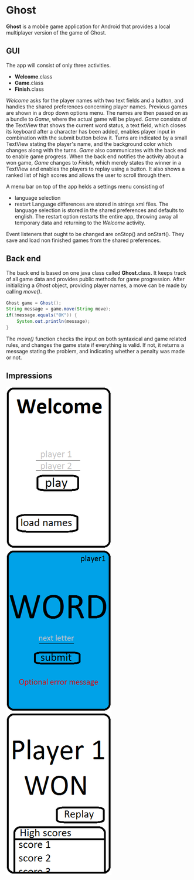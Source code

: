 Ghost
=====
**Ghost** is a mobile game application for Android that provides a local multiplayer version of the game of Ghost.

GUI
---
The app will consist of only three activities.
  * **Welcome**.class
  * **Game**.class
  * **Finish**.class

*Welcome* asks for the player names with two text fields and a button, and handles the shared preferences concerning player names.
Previous games are shown in a drop down options menu. The names are then passed on as a bundle to *Game*,
where the actual game will be played.
*Game* consists of the TextView that shows the current word status, a text field,
which closes its keyboard after a character has been added, enables player input in combination with the submit button below it.
Turns are indicated by a small TextView stating the player's name, and the background color which changes along with the turns.
*Game* also communicates with the back end to enable game progress.
When the back end notifies the activity about a won game, *Game* changes to *Finish*, which merely states the winner in a TextView and enables the players to replay using a button. It also shows a ranked list of high scores and allows the
user to scroll through them.

A menu bar on top of the app helds a settings menu consisting of
  * language selection
  * restart
Language differences are stored in strings xml files. The language selection is stored in the shared preferences and defaults
to english. The restart option restarts the entire app, throwing away all temporary data and returning to the *Welcome* activity.

Event listeners that ought to be changed are onStop() and onStart(). They save and load non finished games from the shared preferences.

Back end
--------
The back end is based on one java class called **Ghost**.class. It keeps track of all game data and provides public methods
for game progression. After initializing a *Ghost* object, providing player names, a move can be made by calling *move()*.
~~~java
Ghost game = Ghost();
String message = game.move(String move);
if(!message.equals("OK")) {
    System.out.println(message);
}
~~~
The *move()* function checks the input on both syntaxical and game related rules, and changes the game state if everything is valid. If not, it returns a message stating the problem, and indicating whether a penalty was made or not.

Impressions
-----------
![Welcome.class](welcome_activity.png "The welcome screen")
![Game.class](game_activity.png "The actual game")
![Finish.class](finish_activity.png "The high scores screen")
